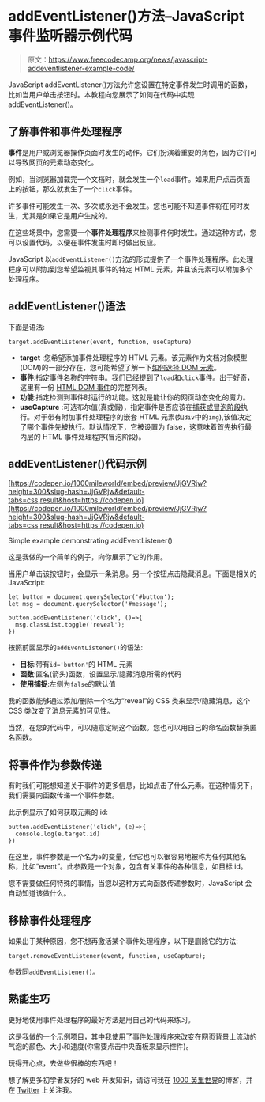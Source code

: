 # addEventListener()方法–JavaScript 事件监听器示例代码

> 原文：<https://www.freecodecamp.org/news/javascript-addeventlistener-example-code/>

JavaScript addEventListener()方法允许您设置在特定事件发生时调用的函数，比如当用户单击按钮时。本教程向您展示了如何在代码中实现 addEventListener()。

## 了解事件和事件处理程序

**事件**是用户或浏览器操作页面时发生的动作。它们扮演着重要的角色，因为它们可以导致网页的元素动态变化。

例如，当浏览器加载完一个文档时，就会发生一个`load`事件。如果用户点击页面上的按钮，那么就发生了一个`click`事件。

许多事件可能发生一次、多次或永远不会发生。您也可能不知道事件将在何时发生，尤其是如果它是用户生成的。

在这些场景中，您需要一个**事件处理程序**来检测事件何时发生。通过这种方式，您可以设置代码，以便在事件发生时即时做出反应。

JavaScript 以`addEventListener()`方法的形式提供了一个事件处理程序。此处理程序可以附加到您希望监视其事件的特定 HTML 元素，并且该元素可以附加多个处理程序。

## addEventListener()语法

下面是语法:

```
target.addEventListener(event, function, useCapture) 
```

*   **target** :您希望添加事件处理程序的 HTML 元素。该元素作为文档对象模型(DOM)的一部分存在，您可能希望了解一下[如何选择 DOM 元素](https://1000mileworld.com/dom-manipulation-using-javascript/#select)。
*   **事件**:指定事件名称的字符串。我们已经提到了`load`和`click`事件。出于好奇，这里有一份 [HTML DOM 事件](https://www.w3schools.com/jsref/dom_obj_event.asp)的完整列表。
*   **功能**:指定检测到事件时运行的功能。这就是能让你的网页动态变化的魔力。
*   **useCapture** :可选布尔值(真或假)，指定事件是否应该在[捕获或冒泡阶段](https://javascript.info/bubbling-and-capturing)执行。对于带有附加事件处理程序的嵌套 HTML 元素(如`div`中的`img`),该值决定了哪个事件先被执行。默认情况下，它被设置为 false，这意味着首先执行最内层的 HTML 事件处理程序(冒泡阶段)。

## addEventListener()代码示例

[https://codepen.io/1000mileworld/embed/preview/JjGVRjw?height=300&slug-hash=JjGVRjw&default-tabs=css,result&host=https://codepen.io](https://codepen.io/1000mileworld/embed/preview/JjGVRjw?height=300&slug-hash=JjGVRjw&default-tabs=css,result&host=https://codepen.io)

Simple example demonstrating addEventListener()

这是我做的一个简单的例子，向你展示了它的作用。

当用户单击该按钮时，会显示一条消息。另一个按钮点击隐藏消息。下面是相关的 JavaScript:

```
let button = document.querySelector('#button');
let msg = document.querySelector('#message');

button.addEventListener('click', ()=>{
  msg.classList.toggle('reveal');
}) 
```

按照前面显示的`addEventListener()`的语法:

*   **目标**:带有`id='button'`的 HTML 元素
*   **函数**:匿名(箭头)函数，设置显示/隐藏消息所需的代码
*   **使用捕捉**:左侧为`false`的默认值

我的函数能够通过添加/删除一个名为“reveal”的 CSS 类来显示/隐藏消息，这个 CSS 类改变了消息元素的可见性。

当然，在您的代码中，可以随意定制这个函数。您也可以用自己的命名函数替换匿名函数。

## 将事件作为参数传递

有时我们可能想知道关于事件的更多信息，比如点击了什么元素。在这种情况下，我们需要向函数传递一个事件参数。

此示例显示了如何获取元素的 id:

```
button.addEventListener('click', (e)=>{
  console.log(e.target.id)
}) 
```

在这里，事件参数是一个名为`e`的变量，但它也可以很容易地被称为任何其他名称，比如“event”。此参数是一个对象，包含有关事件的各种信息，如目标 id。

您不需要做任何特殊的事情，当您以这种方式向函数传递参数时，JavaScript 会自动知道该做什么。

## 移除事件处理程序

如果出于某种原因，您不想再激活某个事件处理程序，以下是删除它的方法:

```
target.removeEventListener(event, function, useCapture); 
```

参数同`addEventListener()`。

## 熟能生巧

更好地使用事件处理程序的最好方法是用自己的代码来练习。

这是我做的一个[示例项目](https://1000mileworld.com/Portfolio/Flex/flexPanels.html)，其中我使用了事件处理程序来改变在网页背景上流动的气泡的颜色、大小和速度(你需要点击中央面板来显示控件)。

玩得开心点，去做些很棒的东西吧！

想了解更多初学者友好的 web 开发知识，请访问我在 [1000 英里世界](https://1000mileworld.com/)的博客，并在 [Twitter](https://twitter.com/1000mileworld) 上关注我。